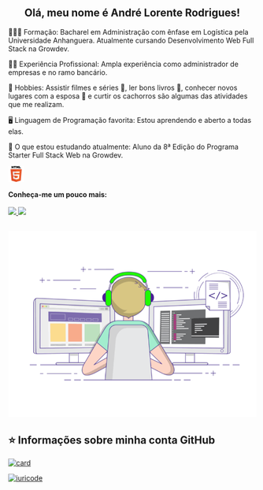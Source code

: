 <h2 align="center"> Olá, meu nome é <strong>André Lorente Rodrigues!</strong></h2>

👨🏻‍🎓 Formação: Bacharel em Administração com ênfase em Logística pela Universidade Anhanguera. Atualmente cursando Desenvolvimento Web Full Stack na Growdev.

👨‍💼 Experiência Profissional: Ampla experiência como administrador de empresas e no ramo bancário.

🥳 Hobbies: Assistir filmes e séries 🎥, ler bons livros 📕, conhecer novos lugares com a esposa 💏 e curtir os cachorros são algumas das atividades que me realizam.

🖥️ Linguagem de Programação favorita: Estou aprendendo e aberto a todas elas.

📖 O que estou estudando atualmente: Aluno da 8&ordf; Edição do Programa Starter Full Stack Web na Growdev.
<br>

<code><img height="32" src="https://raw.githubusercontent.com/github/explore/80688e429a7d4ef2fca1e82350fe8e3517d3494d/topics/html/html.png" alt="HTML5"/></code>

<strong>Conheça-me um pouco mais:</strong><br>
<br>
<a href="https://www.linkedin.com/in/andrelorente/"><img src="https://img.shields.io/badge/LinkedIn-0077B5?style=for-the-badge&logo=linkedin&logoColor=white" target="_blank"/> </a>
<a target="_blank" href="https://www.instagram.com/andre.lorente/"><img src="https://img.shields.io/badge/Instagram-E4405F?style=for-the-badge&logo=instagram&logoColor=white"/> </a>

##

<p><img src="https://github.com/Andreloren/Andreloren/blob/main/Images/programar-mao-massa.gif" alt="Digitando" /></p>

## ⭐ Informações sobre minha conta GitHub

[![card](https://github-readme-stats.vercel.app/api?username=Andreloren&theme=dark&show_icons=true)](https://github.com/Andreloren/)

[![iuricode](https://github-readme-stats.vercel.app/api/top-langs/?username=Andreloren&hide=html&layout=compact=true&theme=default)](https://github.com/Andreloren/)
